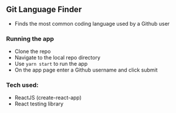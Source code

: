 ## Git Language Finder
- Finds the most common coding language used by a Github user

### Running the app
- Clone the repo
- Navigate to the local repo directory
- Use ```yarn start``` to run the app
- On the app page enter a Github username and click submit

### Tech used:
- ReactJS (create-react-app)
- React testing library
